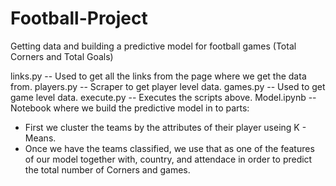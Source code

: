 # Football-Project
Getting data and building a predictive model for football games (Total Corners and Total Goals)

links.py -- Used to get all the links from the page where we get the data from.
players.py -- Scraper to get player level data.
games.py -- Used to get game level data.
execute.py -- Executes the scripts above.
Model.ipynb -- Notebook where we build the predictive model in to parts:

* First we cluster the teams by the attributes of their player useing K - Means.
* Once we have the teams classified, we use that as one of the features of our model together with, country, and attendace in order to predict the total number of Corners and games.

